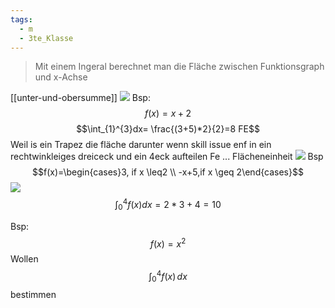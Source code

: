 ```yaml
---
tags:
  - m
  - 3te_Klasse
---
```

> Mit einem Ingeral berechnet man die Fläche zwischen Funktionsgraph und x-Achse

[[unter-und-obersumme]]
![](Integralrechnung%2017-02-2025-09.excalidraw.svg)
Bsp:
$$f(x)=x+2$$
$$\int_{1}^{3}dx= \frac{(3+5)*2}{2}=8 FE$$
Weil is ein Trapez die fläche darunter wenn skill issue enf in ein rechtwinkleiges dreiceck und ein 4eck aufteilen
Fe ... Flächeneinheit
![](https://i.imgur.com/fKEdOky.png)
Bsp
$$f(x)=\begin{cases}3, if x \leq2 \\ -x+5,if x \geq 2\end{cases}$$
![](Integralrechnung%2018-02-2025-34.excalidraw.svg)
$$\int_{0}^{4} f(x)dx = 2*3+4=10$$

Bsp:
$$f(x)=x^2$$
Wollen
$$\int_{0}^{4}f(x)  \, dx $$
bestimmen


